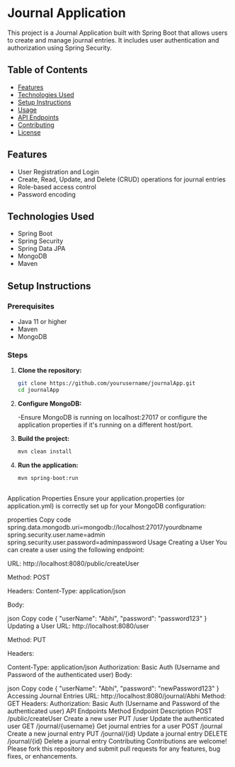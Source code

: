 # Journal Application

This project is a Journal Application built with Spring Boot that allows users to create and manage journal entries. It includes user authentication and authorization using Spring Security.

## Table of Contents

- [Features](#features)
- [Technologies Used](#technologies-used)
- [Setup Instructions](#setup-instructions)
- [Usage](#usage)
- [API Endpoints](#api-endpoints)
- [Contributing](#contributing)
- [License](#license)

## Features

- User Registration and Login
- Create, Read, Update, and Delete (CRUD) operations for journal entries
- Role-based access control
- Password encoding

## Technologies Used

- Spring Boot
- Spring Security
- Spring Data JPA
- MongoDB
- Maven

## Setup Instructions

### Prerequisites

- Java 11 or higher
- Maven
- MongoDB

### Steps

1. **Clone the repository:**

   ```bash
   git clone https://github.com/yourusername/journalApp.git
   cd journalApp
   
2. **Configure MongoDB:**

   -Ensure MongoDB is running on localhost:27017 or configure the application properties if it's running on a different host/port.
   
3. **Build the project:**
    ```bash
    mvn clean install

4.  **Run the application:**
     ```bash
     mvn spring-boot:run
      
Application Properties
Ensure your application.properties (or application.yml) is correctly set up for your MongoDB configuration:

properties
Copy code
spring.data.mongodb.uri=mongodb://localhost:27017/yourdbname
spring.security.user.name=admin
spring.security.user.password=adminpassword
Usage
Creating a User
You can create a user using the following endpoint:

URL: http://localhost:8080/public/createUser

Method: POST

Headers: Content-Type: application/json

Body:

json
Copy code
{
    "userName": "Abhi",
    "password": "password123"
}
Updating a User
URL: http://localhost:8080/user

Method: PUT

Headers:

Content-Type: application/json
Authorization: Basic Auth (Username and Password of the authenticated user)
Body:

json
Copy code
{
    "userName": "Abhi",
    "password": "newPassword123"
}
Accessing Journal Entries
URL: http://localhost:8080/journal/Abhi
Method: GET
Headers: Authorization: Basic Auth (Username and Password of the authenticated user)
API Endpoints
Method	Endpoint	Description
POST	/public/createUser	Create a new user
PUT	/user	Update the authenticated user
GET	/journal/{username}	Get journal entries for a user
POST	/journal	Create a new journal entry
PUT	/journal/{id}	Update a journal entry
DELETE	/journal/{id}	Delete a journal entry
Contributing
Contributions are welcome! Please fork this repository and submit pull requests for any features, bug fixes, or enhancements.


